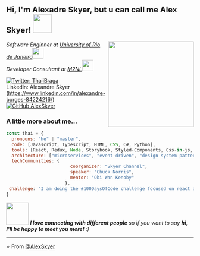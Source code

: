 <h2> Hi, I'm Alexadre Skyer, but u can call me Alex Skyer! <img src="https://media.giphy.com/media/mGcNjsfWAjY5AEZNw6/giphy.gif" width="50"></h2>
<img align='right' src="https://media.giphy.com/media/ieyl9zmCjO4b4t6qoY/giphy.gif" width="230">
<p><em>Software Enginner at <a href="http://www.unb.br">University of Rio de Janeiro</a><img src="https://media.giphy.com/media/fYSnHlufseco8Fh93Z/giphy.gif" width="30"></br>Developer Consultant at <a href="https://www.m2nl.com">M2NL</a><img src="https://media.giphy.com/media/WUlplcMpOCEmTGBtBW/giphy.gif" width="30"> 
</em></p>

[![Twitter: ThaiiBraga](https://img.shields.io/twitter/follow/Alex_Skyer?style=social)](https://twitter.com/Alex_Skyer)
</br>
Linkedin: Alexandre Skyer (https://www.linkedin.com/in/alexandre-borges-84224216/)
</br>
[![GitHub AlexSkyer](https://img.shields.io/github/followers/AlexandreSkyer?label=follow&style=social)](https://github.com/AlexandreSkyer)


###  A little more about me...  

```javascript
const thai = {
  pronouns: "he" | "master",
  code: [Javascript, Typescript, HTML, CSS, C#, Python],
  tools: [React, Redux, Node, Storybook, Styled-Components, Css-in-js, Docker],
  architecture: ["microservices", "event-driven", "design system pattern"],
  techCommunities: {
                        coorganizer: "Skyer Channel",
                        speaker: "Chuck Norris",
                        mentor: "Obi Wan Kenoby"
                      },
 challenge: "I am doing the #100DaysOfCode challenge focused on react and typescript"
}
```

<img src="https://media.giphy.com/media/LnQjpWaON8nhr21vNW/giphy.gif" width="60"> <em><b>I love connecting with different people</b> so if you want to say <b>hi, I'll be happy to meet you more!</b> :)</em>

---

⭐️ From [@AlexSkyer](https://github.com/AlexandreSkyer)
